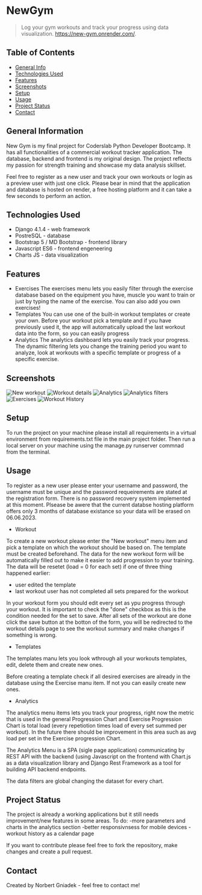 # NewGym
> Log your gym workouts and track your progress using data visualization.
> https://new-gym.onrender.com/.

## Table of Contents
* [General Info](#general-information)
* [Technologies Used](#technologies-used)
* [Features](#features)
* [Screenshots](#screenshots)
* [Setup](#setup)
* [Usage](#usage)
* [Project Status](#project-status)
* [Contact](#contact)


## General Information
New Gym is my final project for Coderslab Python Developer Bootcamp. It has all functionalities of a commercial workout tracker application. The database, backend and frontend is my original design. The project reflects my passion for strength training and showcase my data analysis skillset.

Feel free to register as a new user and track your own workouts or login as a preview user with just one click. Please bear in mind that the application and database is hosted on render, a free hosting platform and it can take a few seconds to perform an action.


## Technologies Used
- Django 4.1.4 - web framework
- PostreSQL - database
- Bootstrap 5 / MD Bootstrap - frontend library
- Javascript ES6 - frontend engeneering
- Charts JS - data visualization


## Features
- Exercises
The exercises menu lets you easily filter through the exercise database based on the equipment you have, muscle you want to train or just by typing the name of the exercise. You can also add you own exercises!
- Templates
You can use one of the built-in workout templates or create your own. Before your workout pick a template and if you have previously used it, the app will automatically upload the last workout data into the form, so you can easily progress
- Analytics
The analytics dashboard lets you easily track your progress. The dynamic filtering lets you change the training period you want to analyze, look at workouts with a specific template or progress of a specific exercise.


## Screenshots
![New workout](/Screenshots/new_workout.png)
![Workout details](/Screenshots/workout_details.png)
![Analytics](/Screenshots/analytics.png)
![Analytics filters](/Screenshots/analytics_filters.png)
![Exercises](/Screenshots/exercises.png)
![Workout History](/Screenshots/workout_history.png)



## Setup
To run the project on your machine please install all requirements in a virtual environment from requirements.txt file in the main project folder. Then run a local server on your machine using the manage.py runserver commnad from the terminal.


## Usage
To register as a new user please enter your username and password, the username must be unique and the password requeirements are stated at the registration form. There is no password recovery system implemented at this moment. Plsease be awere that the current databse hosting platform offers only 3 months of database existance so your data will be erased on 06.06.2023. 

- Workout

To create a new workout please enter the "New workout" menu item and pick a template on which the workout should be based on. The template must be created beforehand. The data for the new workout form will be automatically filled out to make it easier to add progression to your training. The data will be resetet (load = 0 for each set) if one of three thing happened earlier:
- user edited the template
- last workout user has not completed all sets prepared for the workout

In your workout form you should edit every set as ypu progress through your workout. It is important to check the "done" checkbox as this is the condition needed for the set to save. After all sets of the workout are done click the save button at the botton of the form, you will be redirected to the workout details page to see the workout summary and make changes if something is wrong.

- Templates

The templates manu lets you look wthrough all your workouts templates, edit, delete them and create new ones.

Before creating a template check if all desired exercises are already in the database using the Exercise manu item. If not you can easily create new ones.

- Analytics

The analytics menu items lets you track your progress, right now the metric that is used in the general Progression Chart and Exercise Progression Chart is total load (every repetiotion times load of every set summed per workout). In the future there should be improvement in this area such as avg load per set in the Exercise progression Chart.

The Analytics Menu is a SPA (sigle page application) communicating by REST API with the backend (using Javascript on the frontend with Chart.js as a data visualization library and Django Rest Framework as a tool for building API backend endpoints.

The data filters are global changing the dataset for every chart.


## Project Status
The project is already a working applications but it still needs improvement/new features in some areas.
To do:
-more parameters and charts in the analytics section
-better responsivnsess for mobile devices
-workout history as a calendar page

If you want to contribute please feel free to fork the repository, make changes and create a pull request.


## Contact
Created by Norbert Gniadek - feel free to contact me!

